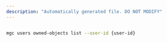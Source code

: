 ```yaml
---
description: "Automatically generated file. DO NOT MODIFY"
---
```


```bash

mgc users owned-objects list --user-id {user-id}

```
